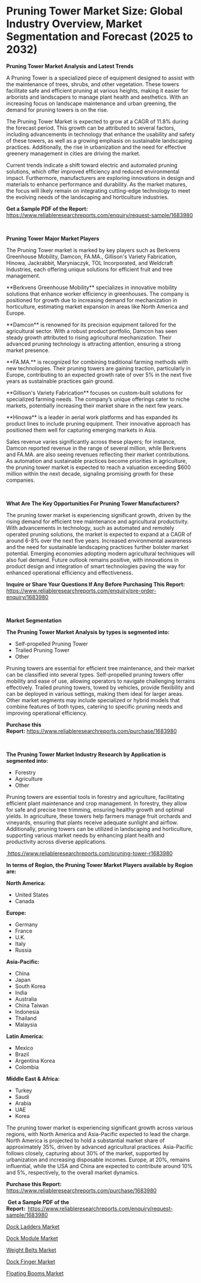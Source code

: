 <p><h1>Pruning Tower Market Size: Global Industry Overview, Market Segmentation and Forecast (2025 to 2032)</h1></p><p><strong>Pruning Tower Market Analysis and Latest Trends</strong></p>
<p><p>A Pruning Tower is a specialized piece of equipment designed to assist with the maintenance of trees, shrubs, and other vegetation. These towers facilitate safe and efficient pruning at various heights, making it easier for arborists and landscapers to manage plant health and aesthetics. With an increasing focus on landscape maintenance and urban greening, the demand for pruning towers is on the rise.</p><p>The Pruning Tower Market is expected to grow at a CAGR of 11.8% during the forecast period. This growth can be attributed to several factors, including advancements in technology that enhance the usability and safety of these towers, as well as a growing emphasis on sustainable landscaping practices. Additionally, the rise in urbanization and the need for effective greenery management in cities are driving the market. </p><p>Current trends indicate a shift toward electric and automated pruning solutions, which offer improved efficiency and reduced environmental impact. Furthermore, manufacturers are exploring innovations in design and materials to enhance performance and durability. As the market matures, the focus will likely remain on integrating cutting-edge technology to meet the evolving needs of the landscaping and horticulture industries.</p></p>
<p><strong>Get a Sample PDF of the Report:&nbsp;</strong> <a href="https://www.reliableresearchreports.com/enquiry/request-sample/1683980?utm_campaign=48&utm_medium=2&utm_source=Github&utm_content=ia&utm_term=18022025&utm_id=pruning-tower">https://www.reliableresearchreports.com/enquiry/request-sample/1683980</a></p>
<p>&nbsp;</p>
<p><strong>Pruning Tower Major Market Players</strong></p>
<p><p>The Pruning Tower market is marked by key players such as Berkvens Greenhouse Mobility, Damcon, FA.MA., Gillison's Variety Fabrication, Hinowa, Jackrabbit, Maryniaczyk, TOL Incorporated, and Weldcraft Industries, each offering unique solutions for efficient fruit and tree management.</p><p>**Berkvens Greenhouse Mobility** specializes in innovative mobility solutions that enhance worker efficiency in greenhouses. The company is positioned for growth due to increasing demand for mechanization in horticulture, estimating market expansion in areas like North America and Europe.</p><p>**Damcon** is renowned for its precision equipment tailored for the agricultural sector. With a robust product portfolio, Damcon has seen steady growth attributed to rising agricultural mechanization. Their advanced pruning technology is attracting attention, ensuring a strong market presence.</p><p>**FA.MA.** is recognized for combining traditional farming methods with new technologies. Their pruning towers are gaining traction, particularly in Europe, contributing to an expected growth rate of over 5% in the next five years as sustainable practices gain ground.</p><p>**Gillison's Variety Fabrication** focuses on custom-built solutions for specialized farming needs. The company’s unique offerings cater to niche markets, potentially increasing their market share in the next few years.</p><p>**Hinowa** is a leader in aerial work platforms and has expanded its product lines to include pruning equipment. Their innovative approach has positioned them well for capturing emerging markets in Asia.</p><p>Sales revenue varies significantly across these players; for instance, Damcon reported revenue in the range of several million, while Berkvens and FA.MA. are also seeing revenues reflecting their market contributions. As automation and sustainable practices become priorities in agriculture, the pruning tower market is expected to reach a valuation exceeding $600 million within the next decade, signaling promising growth for these companies.</p></p>
<p>&nbsp;</p>
<p><strong>What Are The Key Opportunities For Pruning Tower Manufacturers?</strong></p>
<p><p>The pruning tower market is experiencing significant growth, driven by the rising demand for efficient tree maintenance and agricultural productivity. With advancements in technology, such as automated and remotely operated pruning solutions, the market is expected to expand at a CAGR of around 6-8% over the next five years. Increased environmental awareness and the need for sustainable landscaping practices further bolster market potential. Emerging economies adopting modern agricultural techniques will also fuel demand. Future outlook remains positive, with innovations in product design and integration of smart technologies paving the way for enhanced operational efficiency and effectiveness.</p></p>
<p><strong>Inquire or Share Your Questions If Any Before Purchasing This Report:</strong> <a href="https://www.reliableresearchreports.com/enquiry/pre-order-enquiry/1683980?utm_campaign=48&utm_medium=2&utm_source=Github&utm_content=ia&utm_term=18022025&utm_id=pruning-tower">https://www.reliableresearchreports.com/enquiry/pre-order-enquiry/1683980</a></p>
<p>&nbsp;</p>
<p><strong>Market Segmentation</strong></p>
<p><strong>The Pruning Tower Market Analysis by types is segmented into:</strong></p>
<p><ul><li>Self-propelled Pruning Tower</li><li>Trailed Pruning Tower</li><li>Other</li></ul></p>
<p><p>Pruning towers are essential for efficient tree maintenance, and their market can be classified into several types. Self-propelled pruning towers offer mobility and ease of use, allowing operators to navigate challenging terrains effectively. Trailed pruning towers, towed by vehicles, provide flexibility and can be deployed in various settings, making them ideal for larger areas. Other market segments may include specialized or hybrid models that combine features of both types, catering to specific pruning needs and improving operational efficiency.</p></p>
<p><strong>Purchase this Report:&nbsp;</strong><a href="https://www.reliableresearchreports.com/purchase/1683980?utm_campaign=48&utm_medium=2&utm_source=Github&utm_content=ia&utm_term=18022025&utm_id=pruning-tower">https://www.reliableresearchreports.com/purchase/1683980</a></p>
<p>&nbsp;</p>
<p><strong>The Pruning Tower Market Industry Research by Application is segmented into:</strong></p>
<p><ul><li>Forestry</li><li>Agriculture</li><li>Other</li></ul></p>
<p><p>Pruning towers are essential tools in forestry and agriculture, facilitating efficient plant maintenance and crop management. In forestry, they allow for safe and precise tree trimming, ensuring healthy growth and optimal yields. In agriculture, these towers help farmers manage fruit orchards and vineyards, ensuring that plants receive adequate sunlight and airflow. Additionally, pruning towers can be utilized in landscaping and horticulture, supporting various market needs by enhancing plant health and productivity across diverse applications.</p></p>
<p><a href="https://www.reliableresearchreports.com/pruning-tower-r1683980?utm_campaign=48&utm_medium=2&utm_source=Github&utm_content=ia&utm_term=18022025&utm_id=pruning-tower">&nbsp;https://www.reliableresearchreports.com/pruning-tower-r1683980</a></p>
<p><strong>In terms of Region, the Pruning Tower Market Players available by Region are:</strong></p>
<p>
    <p> <strong> North America: </strong>
        <ul>
            <li>United States</li>
            <li>Canada</li>
        </ul>
        </p> 
    <p> <strong> Europe: </strong>
        <ul>
            <li>Germany</li>
            <li>France</li>
            <li>U.K.</li>
            <li>Italy</li>
            <li>Russia</li>
        </ul>
        </p> 
    <p> <strong> Asia-Pacific: </strong>
        <ul>
            <li>China</li>
            <li>Japan</li>
            <li>South Korea</li>
            <li>India</li>
            <li>Australia</li>
            <li>China Taiwan</li>
            <li>Indonesia</li>
            <li>Thailand</li>
            <li>Malaysia</li>
        </ul>
        </p> 
    <p> <strong> Latin America: </strong>
        <ul>
            <li>Mexico</li>
            <li>Brazil</li>
            <li>Argentina Korea</li>
            <li>Colombia</li>
        </ul>
        </p> 
    <p> <strong> Middle East & Africa: </strong>
        <ul>
            <li>Turkey</li>
            <li>Saudi</li>
            <li>Arabia</li>
            <li>UAE</li>
            <li>Korea</li>
        </ul>
    </p>
    </p>
<p><p>The pruning tower market is experiencing significant growth across various regions, with North America and Asia-Pacific expected to lead the charge. North America is projected to hold a substantial market share of approximately 35%, driven by advanced agricultural practices. Asia-Pacific follows closely, capturing about 30% of the market, supported by urbanization and increasing disposable incomes. Europe, at 20%, remains influential, while the USA and China are expected to contribute around 10% and 5%, respectively, to the overall market dynamics.</p></p>
<p><strong>Purchase this Report: </strong><a href="https://www.reliableresearchreports.com/purchase/1683980?utm_campaign=48&utm_medium=2&utm_source=Github&utm_content=ia&utm_term=18022025&utm_id=pruning-tower">https://www.reliableresearchreports.com/purchase/1683980</a></p>
<p>&nbsp;<strong>Get a Sample PDF of the Report:&nbsp;&nbsp;</strong><a href="https://www.reliableresearchreports.com/enquiry/request-sample/1683980?utm_campaign=48&utm_medium=2&utm_source=Github&utm_content=ia&utm_term=18022025&utm_id=pruning-tower">https://www.reliableresearchreports.com/enquiry/request-sample/1683980</a></p>
<p><strong></strong></p>
<p><p><a href="https://github.com/jhamygunler/Market-Research-Report-List-1/blob/main/dock-ladders-market.md?utm_campaign=48&utm_medium=2&utm_source=Github&utm_content=ia&utm_term=18022025&utm_id=pruning-tower">Dock Ladders Market</a></p><p><a href="https://github.com/vigoseiler/Market-Research-Report-List-1/blob/main/dock-module-market.md?utm_campaign=48&utm_medium=2&utm_source=Github&utm_content=ia&utm_term=18022025&utm_id=pruning-tower">Dock Module Market</a></p><p><a href="https://github.com/boysabotzoc/Market-Research-Report-List-1/blob/main/weight-belts-market.md?utm_campaign=48&utm_medium=2&utm_source=Github&utm_content=ia&utm_term=18022025&utm_id=pruning-tower">Weight Belts Market</a></p><p><a href="https://github.com/ivetasyizhi/Market-Research-Report-List-1/blob/main/dock-finger-market.md?utm_campaign=48&utm_medium=2&utm_source=Github&utm_content=ia&utm_term=18022025&utm_id=pruning-tower">Dock Finger Market</a></p><p><a href="https://github.com/daemluari/Market-Research-Report-List-1/blob/main/floating-booms-market.md?utm_campaign=48&utm_medium=2&utm_source=Github&utm_content=ia&utm_term=18022025&utm_id=pruning-tower">Floating Booms Market</a></p></p>